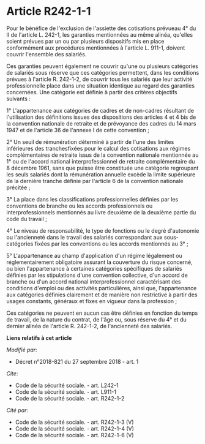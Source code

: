 # Article R242-1-1

Pour le bénéfice de l'exclusion de l'assiette des cotisations prévueau 4° du II de l'article L. 242-1, les garanties
mentionnées au même alinéa, qu'elles soient prévues par un ou par plusieurs dispositifs mis en place conformément aux
procédures mentionnées à l'article L. 911-1, doivent couvrir l'ensemble des salariés.

Ces garanties peuvent également ne couvrir qu'une ou plusieurs catégories de salariés sous réserve que ces catégories
permettent, dans les conditions prévues à l'article R. 242-1-2, de couvrir tous les salariés que leur activité
professionnelle place dans une situation identique au regard des garanties concernées. Une catégorie est définie à partir des
critères objectifs suivants :

1° L'appartenance aux catégories de cadres et de non-cadres résultant de l'utilisation des définitions issues des
dispositions des articles 4 et 4 bis de la convention nationale de retraite et de prévoyance des cadres du 14 mars 1947 et de
l'article 36 de l'annexe I de cette convention ;

2° Un seuil de rémunération déterminé à partir de l'une des limites inférieures des tranchesfixées pour le calcul des
cotisations aux régimes complémentaires de retraite issus de la convention nationale mentionnée au 1° ou de l'accord national
interprofessionnel de retraite complémentaire du 8 décembre 1961, sans que puisse être constituée une catégorie regroupant
les seuls salariés dont la rémunération annuelle excède la limite supérieure de la dernière tranche définie par l'article 6
de la convention nationale précitée ;

3° La place dans les classifications professionnelles définies par les conventions de branche ou les accords professionnels
ou interprofessionnels mentionnés au livre deuxième de la deuxième partie du code du travail ;

4° Le niveau de responsabilité, le type de fonctions ou le degré d'autonomie ou l'ancienneté dans le travail des salariés
correspondant aux sous-catégories fixées par les conventions ou les accords mentionnés au 3° ;

5° L'appartenance au champ d'application d'un régime légalement ou réglementairement obligatoire assurant la couverture du
risque concerné, ou bien l'appartenance à certaines catégories spécifiques de salariés définies par les stipulations d'une
convention collective, d'un accord de branche ou d'un accord national interprofessionnel caractérisant des conditions
d'emploi ou des activités particulières, ainsi que, l'appartenance aux catégories définies clairement et de manière non
restrictive à partir des usages constants, généraux et fixes en vigueur dans la profession ;

Ces catégories ne peuvent en aucun cas être définies en fonction du temps de travail, de la nature du contrat, de l'âge ou,
sous réserve du 4° et du dernier alinéa de l'article R. 242-1-2, de l'ancienneté des salariés.

**Liens relatifs à cet article**

_Modifié par_:

  - Décret n°2018-821 du 27 septembre 2018 - art. 1

_Cite_:

  - Code de la sécurité sociale. - art. L242-1
  - Code de la sécurité sociale. - art. L911-1
  - Code de la sécurité sociale. - art. R242-1-2

_Cité par_:

  - Code de la sécurité sociale. - art. R242-1-3 (V)
  - Code de la sécurité sociale. - art. R242-1-4 (V)
  - Code de la sécurité sociale. - art. R242-1-6 (V)
